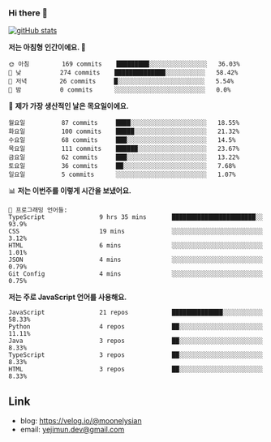 ### Hi there 👋

<!--
**moonelysian/moonelysian** is a ✨ _special_ ✨ repository because its `README.md` (this file) appears on your GitHub profile.

Here are some ideas to get you started:

- 🔭 I’m currently working on ...
- 🌱 I’m currently learning ...
- 👯 I’m looking to collaborate on ...
- 🤔 I’m looking for help with ...
- 💬 Ask me about ...
- 📫 How to reach me: ...
- 😄 Pronouns: ...
- ⚡ Fun fact: ...
-->

<!-- [![wakatime stats](https://github-readme-stats.vercel.app/api/wakatime?username=moonelysian)](https://github.com/anuraghazra/github-readme-stats) -->

[![gitHub stats](https://github-readme-stats.vercel.app/api?username=moonelysian&show_icons=true)](https://github.com/anuraghazra/github-readme-stats)

<!--START_SECTION:waka-->
**저는 아침형 인간이에요. 🐤** 

```text
🌞 아침         169 commits    █████████░░░░░░░░░░░░░░░░   36.03% 
🌆 낮　         274 commits    ██████████████░░░░░░░░░░░   58.42% 
🌃 저녁         26 commits     █░░░░░░░░░░░░░░░░░░░░░░░░   5.54% 
🌙 밤　         0 commits      ░░░░░░░░░░░░░░░░░░░░░░░░░   0.0%

```
📅 **제가 가장 생산적인 날은 목요일이에요.** 

```text
월요일          87 commits     ████░░░░░░░░░░░░░░░░░░░░░   18.55% 
화요일          100 commits    █████░░░░░░░░░░░░░░░░░░░░   21.32% 
수요일          68 commits     ███░░░░░░░░░░░░░░░░░░░░░░   14.5% 
목요일          111 commits    ██████░░░░░░░░░░░░░░░░░░░   23.67% 
금요일          62 commits     ███░░░░░░░░░░░░░░░░░░░░░░   13.22% 
토요일          36 commits     ██░░░░░░░░░░░░░░░░░░░░░░░   7.68% 
일요일          5 commits      ░░░░░░░░░░░░░░░░░░░░░░░░░   1.07%

```


📊 **저는 이번주를 이렇게 시간을 보냈어요.** 

```text
💬 프로그래밍 언어들: 
TypeScript               9 hrs 35 mins       ███████████████████████░░   93.9% 
CSS                      19 mins             ░░░░░░░░░░░░░░░░░░░░░░░░░   3.12% 
HTML                     6 mins              ░░░░░░░░░░░░░░░░░░░░░░░░░   1.01% 
JSON                     4 mins              ░░░░░░░░░░░░░░░░░░░░░░░░░   0.79% 
Git Config               4 mins              ░░░░░░░░░░░░░░░░░░░░░░░░░   0.75%

```

**저는 주로 JavaScript 언어를 사용해요.** 

```text
JavaScript               21 repos            ██████████████░░░░░░░░░░░   58.33% 
Python                   4 repos             ██░░░░░░░░░░░░░░░░░░░░░░░   11.11% 
Java                     3 repos             ██░░░░░░░░░░░░░░░░░░░░░░░   8.33% 
TypeScript               3 repos             ██░░░░░░░░░░░░░░░░░░░░░░░   8.33% 
HTML                     3 repos             ██░░░░░░░░░░░░░░░░░░░░░░░   8.33%

```



<!--END_SECTION:waka-->


## Link
- blog: https://velog.io/@moonelysian
- email: yejimun.dev@gmail.com
